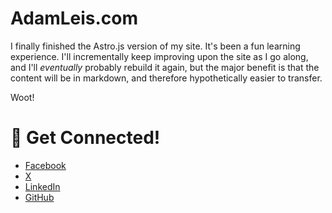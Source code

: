 # AdamLeis.com

I finally finished the Astro.js version of my site. It's been a fun learning experience. I'll incrementally keep improving upon the site as I go along, and I'll *eventually* probably rebuild it again, but the major benefit is that the content will be in markdown, and therefore hypothetically easier to transfer.

Woot!

# 👥 Get Connected!

- [Facebook](https://www.facebook.com/people/Adam-Leis/pfbid023sf7k6XkbJ6kPcSVUHAiLcrF4iqFBdADZgBuV1hkrTcKgdZZ18RiNAW77fBkZjjvl/)
- [X](https://twitter.com/theNthAdam)
- [LinkedIn](https://www.linkedin.com/in/adam-leis-75018b23/)
- [GitHub](https://github.com/Made-of-Clay)